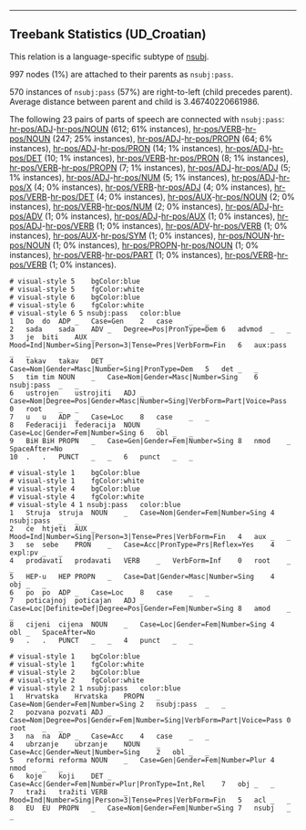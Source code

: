 

--------------------------------------------------------------------------------

## Treebank Statistics (UD_Croatian)

This relation is a language-specific subtype of [nsubj]().

997 nodes (1%) are attached to their parents as `nsubj:pass`.

570 instances of `nsubj:pass` (57%) are right-to-left (child precedes parent).
Average distance between parent and child is 3.46740220661986.

The following 23 pairs of parts of speech are connected with `nsubj:pass`: [hr-pos/ADJ]()-[hr-pos/NOUN]() (612; 61% instances), [hr-pos/VERB]()-[hr-pos/NOUN]() (247; 25% instances), [hr-pos/ADJ]()-[hr-pos/PROPN]() (64; 6% instances), [hr-pos/ADJ]()-[hr-pos/PRON]() (14; 1% instances), [hr-pos/ADJ]()-[hr-pos/DET]() (10; 1% instances), [hr-pos/VERB]()-[hr-pos/PRON]() (8; 1% instances), [hr-pos/VERB]()-[hr-pos/PROPN]() (7; 1% instances), [hr-pos/ADJ]()-[hr-pos/ADJ]() (5; 1% instances), [hr-pos/ADJ]()-[hr-pos/NUM]() (5; 1% instances), [hr-pos/ADJ]()-[hr-pos/X]() (4; 0% instances), [hr-pos/VERB]()-[hr-pos/ADJ]() (4; 0% instances), [hr-pos/VERB]()-[hr-pos/DET]() (4; 0% instances), [hr-pos/AUX]()-[hr-pos/NOUN]() (2; 0% instances), [hr-pos/VERB]()-[hr-pos/NUM]() (2; 0% instances), [hr-pos/ADJ]()-[hr-pos/ADV]() (1; 0% instances), [hr-pos/ADJ]()-[hr-pos/AUX]() (1; 0% instances), [hr-pos/ADJ]()-[hr-pos/VERB]() (1; 0% instances), [hr-pos/ADV]()-[hr-pos/VERB]() (1; 0% instances), [hr-pos/AUX]()-[hr-pos/SYM]() (1; 0% instances), [hr-pos/NOUN]()-[hr-pos/NOUN]() (1; 0% instances), [hr-pos/PROPN]()-[hr-pos/NOUN]() (1; 0% instances), [hr-pos/VERB]()-[hr-pos/PART]() (1; 0% instances), [hr-pos/VERB]()-[hr-pos/VERB]() (1; 0% instances).


~~~ conllu
# visual-style 5	bgColor:blue
# visual-style 5	fgColor:white
# visual-style 6	bgColor:blue
# visual-style 6	fgColor:white
# visual-style 6 5 nsubj:pass	color:blue
1	Do	do	ADP	_	Case=Gen	2	case	_	_
2	sada	sada	ADV	_	Degree=Pos|PronType=Dem	6	advmod	_	_
3	je	biti	AUX	_	Mood=Ind|Number=Sing|Person=3|Tense=Pres|VerbForm=Fin	6	aux:pass	_	_
4	takav	takav	DET	_	Case=Nom|Gender=Masc|Number=Sing|PronType=Dem	5	det	_	_
5	tim	tim	NOUN	_	Case=Nom|Gender=Masc|Number=Sing	6	nsubj:pass	_	_
6	ustrojen	ustrojiti	ADJ	_	Case=Nom|Degree=Pos|Gender=Masc|Number=Sing|VerbForm=Part|Voice=Pass	0	root	_	_
7	u	u	ADP	_	Case=Loc	8	case	_	_
8	Federaciji	federacija	NOUN	_	Case=Loc|Gender=Fem|Number=Sing	6	obl	_	_
9	BiH	BiH	PROPN	_	Case=Gen|Gender=Fem|Number=Sing	8	nmod	_	SpaceAfter=No
10	.	.	PUNCT	_	_	6	punct	_	_

~~~


~~~ conllu
# visual-style 1	bgColor:blue
# visual-style 1	fgColor:white
# visual-style 4	bgColor:blue
# visual-style 4	fgColor:white
# visual-style 4 1 nsubj:pass	color:blue
1	Struja	struja	NOUN	_	Case=Nom|Gender=Fem|Number=Sing	4	nsubj:pass	_	_
2	će	htjeti	AUX	_	Mood=Ind|Number=Sing|Person=3|Tense=Pres|VerbForm=Fin	4	aux	_	_
3	se	sebe	PRON	_	Case=Acc|PronType=Prs|Reflex=Yes	4	expl:pv	_	_
4	prodavati	prodavati	VERB	_	VerbForm=Inf	0	root	_	_
5	HEP-u	HEP	PROPN	_	Case=Dat|Gender=Masc|Number=Sing	4	obj	_	_
6	po	po	ADP	_	Case=Loc	8	case	_	_
7	poticajnoj	poticajan	ADJ	_	Case=Loc|Definite=Def|Degree=Pos|Gender=Fem|Number=Sing	8	amod	_	_
8	cijeni	cijena	NOUN	_	Case=Loc|Gender=Fem|Number=Sing	4	obl	_	SpaceAfter=No
9	.	.	PUNCT	_	_	4	punct	_	_

~~~


~~~ conllu
# visual-style 1	bgColor:blue
# visual-style 1	fgColor:white
# visual-style 2	bgColor:blue
# visual-style 2	fgColor:white
# visual-style 2 1 nsubj:pass	color:blue
1	Hrvatska	Hrvatska	PROPN	_	Case=Nom|Gender=Fem|Number=Sing	2	nsubj:pass	_	_
2	pozvana	pozvati	ADJ	_	Case=Nom|Degree=Pos|Gender=Fem|Number=Sing|VerbForm=Part|Voice=Pass	0	root	_	_
3	na	na	ADP	_	Case=Acc	4	case	_	_
4	ubrzanje	ubrzanje	NOUN	_	Case=Acc|Gender=Neut|Number=Sing	2	obl	_	_
5	reformi	reforma	NOUN	_	Case=Gen|Gender=Fem|Number=Plur	4	nmod	_	_
6	koje	koji	DET	_	Case=Acc|Gender=Fem|Number=Plur|PronType=Int,Rel	7	obj	_	_
7	traži	tražiti	VERB	_	Mood=Ind|Number=Sing|Person=3|Tense=Pres|VerbForm=Fin	5	acl	_	_
8	EU	EU	PROPN	_	Case=Nom|Gender=Fem|Number=Sing	7	nsubj	_	_

~~~


